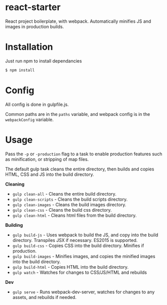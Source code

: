 # react-starter
React project boilerplate, with webpack. Automatically minifies JS and images in production builds.

# Installation
Just run npm to install dependancies

```bash
$ npm install
```

# Config
All config is done in gulpfile.js.

Common paths are in the `paths` variable, and webpack config is in the `webpackConfig` variable.

# Usage
Pass  the `-p` or `-production` flag to a task to enable production features such as minification, or stripping of map files.

The default gulp task cleans the entire directory, then builds and copies HTML, CSS and JS into the build directory.

**Cleaning**

* `gulp clean-all` - Cleans the entire build directory.
* `gulp clean-scripts` - Cleans the build scripts directory.
* `gulp clean-images` - Cleans the build images directory.
* `gulp clean-css` - Cleans the build css directory.
* `gulp clean-html` - Cleans html files from the build directory.

**Building**

* `gulp build-js` - Uses webpack to build the JS, and copy into the build directory. Transpiles JSX if necessary. ES2015 is supported.
* `gulp build-css` - Copies CSS into the build directory. Minifies if production.
* `gulp build-images` - Minifies images, and copies the minified images into the build directory.
* `gulp build-html` - Copies HTML into the build directory.
* `gulp watch` - Watches for changes to CSS/JS/HTML and rebuilds

**Dev**

* `gulp serve` - Runs webpack-dev-server, watches for changes to any assets, and rebuilds if needed.
